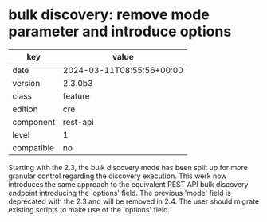 [//]: # (werk v2)
# bulk discovery: remove mode parameter and introduce options

key        | value
---------- | ---
date       | 2024-03-11T08:55:56+00:00
version    | 2.3.0b3
class      | feature
edition    | cre
component  | rest-api
level      | 1
compatible | no

Starting with the 2.3, the bulk discovery mode has been split up
for more granular control regarding the discovery execution. This
werk now introduces the same approach to the equivalent REST API
bulk discovery endpoint introducing the 'options' field. The previous 'mode'
field is deprecated with the 2.3 and will be removed in 2.4. The user should
migrate existing scripts to make use of the 'options' field.
